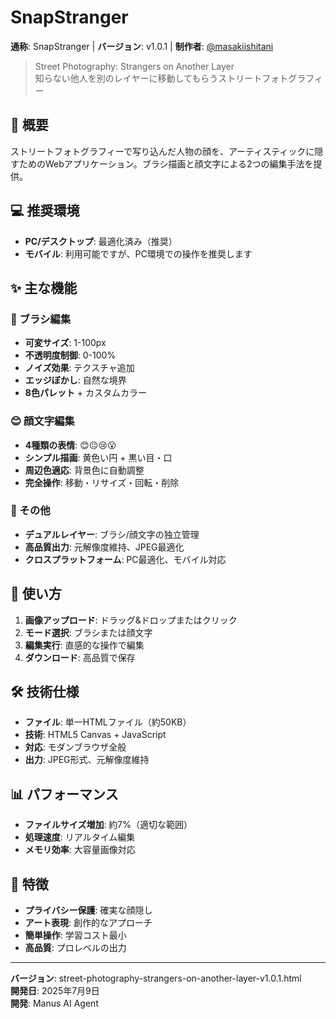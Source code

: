 # SnapStranger

**通称**: SnapStranger | **バージョン**: v1.0.1 | **制作者**: [@masakiishitani](https://x.com/masakiishitani)

> Street Photography: Strangers on Another Layer  
> 知らない他人を別のレイヤーに移動してもらうストリートフォトグラフィー

## 📸 概要

ストリートフォトグラフィーで写り込んだ人物の顔を、アーティスティックに隠すためのWebアプリケーション。ブラシ描画と顔文字による2つの編集手法を提供。

## 💻 推奨環境

- **PC/デスクトップ**: 最適化済み（推奨）
- **モバイル**: 利用可能ですが、PC環境での操作を推奨します

## ✨ 主な機能

### 🎨 ブラシ編集
- **可変サイズ**: 1-100px
- **不透明度制御**: 0-100%
- **ノイズ効果**: テクスチャ追加
- **エッジぼかし**: 自然な境界
- **8色パレット** + カスタムカラー

### 😊 顔文字編集
- **4種類の表情**: 😊😐😢😮
- **シンプル描画**: 黄色い円 + 黒い目・口
- **周辺色適応**: 背景色に自動調整
- **完全操作**: 移動・リサイズ・回転・削除

### 🔧 その他
- **デュアルレイヤー**: ブラシ/顔文字の独立管理
- **高品質出力**: 元解像度維持、JPEG最適化
- **クロスプラットフォーム**: PC最適化、モバイル対応

## 🚀 使い方

1. **画像アップロード**: ドラッグ&ドロップまたはクリック
2. **モード選択**: ブラシまたは顔文字
3. **編集実行**: 直感的な操作で編集
4. **ダウンロード**: 高品質で保存

## 🛠️ 技術仕様

- **ファイル**: 単一HTMLファイル（約50KB）
- **技術**: HTML5 Canvas + JavaScript
- **対応**: モダンブラウザ全般
- **出力**: JPEG形式、元解像度維持

## 📊 パフォーマンス

- **ファイルサイズ増加**: 約7%（適切な範囲）
- **処理速度**: リアルタイム編集
- **メモリ効率**: 大容量画像対応

## 🎯 特徴

- **プライバシー保護**: 確実な顔隠し
- **アート表現**: 創作的なアプローチ
- **簡単操作**: 学習コスト最小
- **高品質**: プロレベルの出力

---

**バージョン**: street-photography-strangers-on-another-layer-v1.0.1.html  
**開発日**: 2025年7月9日  
**開発**: Manus AI Agent

